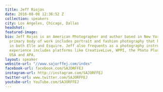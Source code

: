 ```yaml
---
title: Jeff Riojas
date: 2016-08-08 12:36:52 Z
collection: speakers
city: Los Angeles, Chicago, Dallas
headshot:
featured-image: 
bio: Jeff Rojas is an American Photographer and author based in New York City. His
  primary body of work includes portrait and fashion photography that has been published
  in both Elle and Esquire. Jeff also frequents as a photography instructor. His teaching
  experience includes platforms like CreativeLive, WPPI, the Photo Plus Expo, Imaging
  USA and APA.
layout: speaker
website-url: "//www.sajorffej.com/index"
facebook-url: facebook.com/SAJORFFEJ
instagram-url: http://instagram.com/SAJORFFEJ
twitter-url: www.twitter.com/SAJORFFEJ
youtube-url: YouTube.com/SAJORFFEJ
---
```

